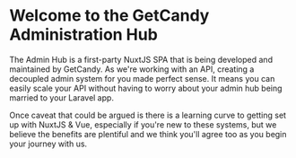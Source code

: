 # Welcome to the GetCandy Administration Hub

The Admin Hub is a first-party NuxtJS SPA that is being developed and maintained by GetCandy. As we're working with an API, creating a decoupled admin system for you made perfect sense. It means you can easily scale your API without having to worry about your admin hub being married to your Laravel app.

Once caveat that could be argued is there is a learning curve to getting set up with NuxtJS & Vue, especially if you're new to these systems, but we believe the benefits are plentiful and we think you'll agree too as you begin your journey with us.